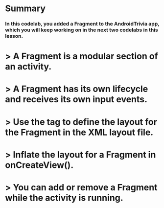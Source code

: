 # Summary
### In this codelab, you added a Fragment to the AndroidTrivia app, which you will keep working on in the next two codelabs in this lesson.

# > A Fragment is a modular section of an activity.
# > A Fragment has its own lifecycle and receives its own input events.
# > Use the <fragment> tag to define the layout for the Fragment in the XML layout file.
# > Inflate the layout for a Fragment in onCreateView().
# > You can add or remove a Fragment while the activity is running.